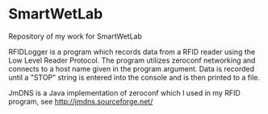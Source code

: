 SmartWetLab
===========

Repository of my work for SmartWetLab

RFIDLogger is a program which records data from a RFID reader using the Low Level Reader Protocol. The program utilizes
zeroconf networking and connects to a host name given in the program argument. Data is recorded until a "STOP" string
is entered into the console and is then printed to a file.

JmDNS is a Java implementation of zeroconf which I used in my RFID program, see http://jmdns.sourceforge.net/
